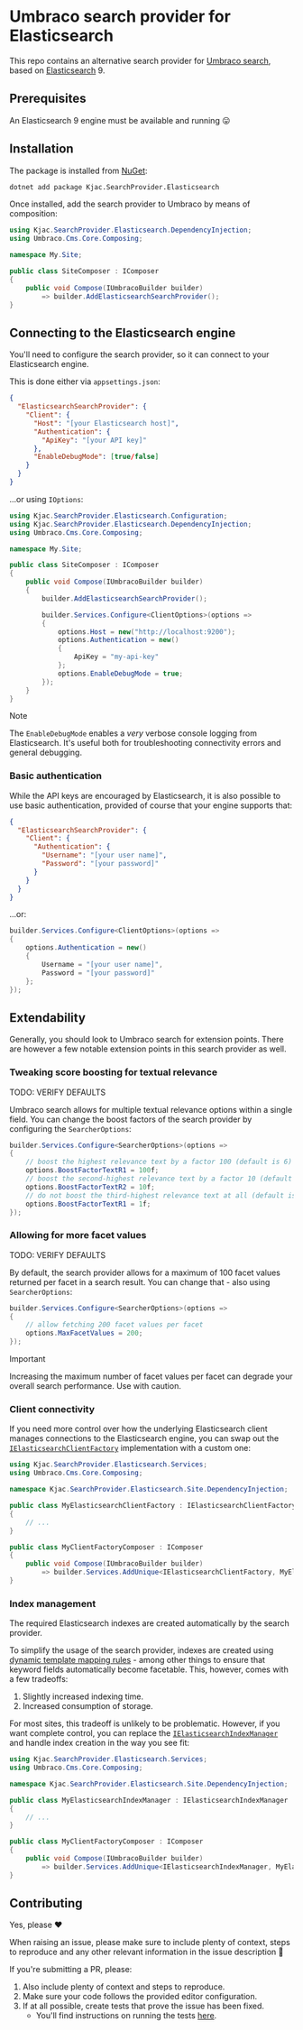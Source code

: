 # Umbraco search provider for Elasticsearch

This repo contains an alternative search provider for [Umbraco search](https://TODO), based on [Elasticsearch](https://www.elastic.co/elasticsearch) 9.

## Prerequisites

An Elasticsearch 9 engine must be available and running 😛

## Installation

The package is installed from [NuGet](https://www.nuget.org/packages/Kjac.SearchProvider.Elasticsearch):

```bash
dotnet add package Kjac.SearchProvider.Elasticsearch
```

Once installed, add the search provider to Umbraco by means of composition:

```csharp
using Kjac.SearchProvider.Elasticsearch.DependencyInjection;
using Umbraco.Cms.Core.Composing;

namespace My.Site;

public class SiteComposer : IComposer
{
    public void Compose(IUmbracoBuilder builder)
        => builder.AddElasticsearchSearchProvider();
}
```

## Connecting to the Elasticsearch engine

You'll need to configure the search provider, so it can connect to your Elasticsearch engine.

This is done either via `appsettings.json`:

```json
{
  "ElasticsearchSearchProvider": {
    "Client": {
      "Host": "[your Elasticsearch host]",
      "Authentication": {
        "ApiKey": "[your API key]"
      },
      "EnableDebugMode": [true/false]
    }
  }
}
```

...or using `IOptions`:

```csharp
using Kjac.SearchProvider.Elasticsearch.Configuration;
using Kjac.SearchProvider.Elasticsearch.DependencyInjection;
using Umbraco.Cms.Core.Composing;

namespace My.Site;

public class SiteComposer : IComposer
{
    public void Compose(IUmbracoBuilder builder)
    {
        builder.AddElasticsearchSearchProvider();

        builder.Services.Configure<ClientOptions>(options =>
        {
            options.Host = new("http://localhost:9200");
            options.Authentication = new()
            {
                ApiKey = "my-api-key"
            };
            options.EnableDebugMode = true;
        });
    }
}
```

> [!NOTE]
> The `EnableDebugMode` enables a _very_ verbose console logging from Elasticsearch. It's useful both for troubleshooting connectivity errors and general debugging.

### Basic authentication

While the API keys are encouraged by Elasticsearch, it is also possible to use basic authentication, provided of course that your engine supports that:

```json
{
  "ElasticsearchSearchProvider": {
    "Client": {
      "Authentication": {
        "Username": "[your user name]",
        "Password": "[your password]"
      }
    }
  }
}
```

...or:

```csharp
builder.Services.Configure<ClientOptions>(options =>
{
    options.Authentication = new()
    {
        Username = "[your user name]",
        Password = "[your password]"
    };
});
```

## Extendability

Generally, you should look to Umbraco search for extension points. There are however a few notable extension points in this search provider as well.

### Tweaking score boosting for textual relevance

TODO: VERIFY DEFAULTS

Umbraco search allows for multiple textual relevance options within a single field. You can change the boost factors of the search provider by configuring the `SearcherOptions`:

```csharp
builder.Services.Configure<SearcherOptions>(options =>
{
    // boost the highest relevance text by a factor 100 (default is 6)
    options.BoostFactorTextR1 = 100f;
    // boost the second-highest relevance text by a factor 10 (default is 4)
    options.BoostFactorTextR2 = 10f;
    // do not boost the third-highest relevance text at all (default is 2)
    options.BoostFactorTextR1 = 1f;
});
```

### Allowing for more facet values

TODO: VERIFY DEFAULTS

By default, the search provider allows for a maximum of 100 facet values returned per facet in a search result. You can change that - also using `SearcherOptions`:

```csharp
builder.Services.Configure<SearcherOptions>(options =>
{
    // allow fetching 200 facet values per facet
    options.MaxFacetValues = 200;
});
```

> [!IMPORTANT]
> Increasing the maximum number of facet values per facet can degrade your overall search performance. Use with caution.

### Client connectivity

If you need more control over how the underlying Elasticsearch client manages connections to the Elasticsearch engine, you can swap out the [`IElasticsearchClientFactory`](https://github.com/kjac/Kjac.SearchProvider.Elasticsearch/blob/main/src/Kjac.SearchProvider.Elasticsearch/Services/IElasticsearchClientFactory.cs) implementation with a custom one:

```csharp
using Kjac.SearchProvider.Elasticsearch.Services;
using Umbraco.Cms.Core.Composing;

namespace Kjac.SearchProvider.Elasticsearch.Site.DependencyInjection;

public class MyElasticsearchClientFactory : IElasticsearchClientFactory
{
    // ...
}

public class MyClientFactoryComposer : IComposer
{
    public void Compose(IUmbracoBuilder builder)
        => builder.Services.AddUnique<IElasticsearchClientFactory, MyElasticsearchClientFactory>();
}
```

### Index management

The required Elasticsearch indexes are created automatically by the search provider.

To simplify the usage of the search provider, indexes are created using [dynamic template mapping rules](https://www.elastic.co/docs/manage-data/data-store/mapping/dynamic-templates) - among other things to ensure that keyword fields automatically become facetable. This, however, comes with a few tradeoffs:

1. Slightly increased indexing time.
2. Increased consumption of storage.

For most sites, this tradeoff is unlikely to be problematic. However, if you want complete control, you can replace the [`IElasticsearchIndexManager`](https://github.com/kjac/Kjac.SearchProvider.Elasticsearch/blob/main/src/Kjac.SearchProvider.Elasticsearch/Services/IElasticsearchIndexManager.cs) and handle index creation in the way you see fit:

```csharp
using Kjac.SearchProvider.Elasticsearch.Services;
using Umbraco.Cms.Core.Composing;

namespace Kjac.SearchProvider.Elasticsearch.Site.DependencyInjection;

public class MyElasticsearchIndexManager : IElasticsearchIndexManager
{
    // ...
}

public class MyClientFactoryComposer : IComposer
{
    public void Compose(IUmbracoBuilder builder)
        => builder.Services.AddUnique<IElasticsearchIndexManager, MyElasticsearchIndexManager>();
}
```

## Contributing

Yes, please ❤️

When raising an issue, please make sure to include plenty of context, steps to reproduce and any other relevant information in the issue description 🥺 

If you're submitting a PR, please:

1. Also include plenty of context and steps to reproduce.
2. Make sure your code follows the provided editor configuration.
3. If at all possible, create tests that prove the issue has been fixed.
   - You'll find instructions on running the tests [here](https://github.com/kjac/Kjac.SearchProvider.Elasticsearch/tree/main/src/Kjac.SearchProvider.Elasticsearch.Tests). 
